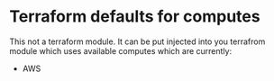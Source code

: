 # Terraform defaults for computes

This not a terraform module. It can be put injected into you terrafrom module which uses available computes which are currently:

 - AWS
